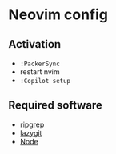 # Neovim config

## Activation

- `:PackerSync`
- restart nvim
- `:Copilot setup`

## Required software

- [ripgrep](https://github.com/BurntSushi/ripgrep)
- [lazygit](https://github.com/jesseduffield/lazygit)
- [Node](https://nodejs.org)
